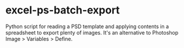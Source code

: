 # excel-ps-batch-export
Python script for reading a PSD template and applying contents in a spreadsheet to export plenty of images. It's an alternative to Photoshop Image > Variables > Define.
